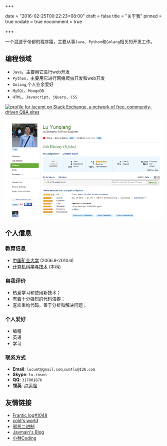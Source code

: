 +++

date = "2016-02-25T00:22:23+08:00"
draft = false
title = "关于我"
pinned = true
nodate = true
nocomment = true

+++

一个混迹于帝都的程序猿，主要从事`Java`、`Python`和`Golang`相关的开发工作。

## 编程领域
* `Java`，主要用它进行web开发
* `Python`，主要用它进行网络爬虫开发和web开发
* `Golang`,个人业余爱好
* `MySQL`、`MongoDB`
* `HTML`、`Javascript`、`jQuery`、`CSS`

<a href="https://stackexchange.com/users/3830865/lucumt"><img src="https://stackexchange.com/users/flair/3830865.png" width="208" height="58" alt="profile for lucumt on Stack Exchange, a network of free, community-driven Q&amp;A sites" title="Profile for lucumt on Stack Exchange, a network of free, community-driven Q&amp;A sites" /></a>

![Python网络爬虫](/blog_img/about/elance_work_record.png "Python网络爬虫工作截图")

## 个人信息

### 教育信息
* [中国矿业大学](http://www.cumt.edu.cn/)&nbsp;(2006.9-2010.6)
* [计算机科学与技术](http://cs.cumt.edu.cn/)&nbsp;(本科)

### 自我评价
* 热爱学习和使用新技术；
* 有着十分强烈的代码洁癖；
* 喜欢重构代码，善于分析和解决问题；

### 个人爱好

* 编程
* 英语
* 学习

### 联系方式
* **Email**: `lucumt@gmail.com`,`cumtlu@126.com`
* **Skype**: `lu.rosen`
* **QQ**: `317801876`
* **领英**: [卢运强](https://www.linkedin.com/in/%E8%BF%90%E5%BC%BA-%E5%8D%A2-50a08bb5/)

## 友情链接

* [Frantic log#1048](http://frantic1048.logdown.com/)
* [cold's world](https://www.linuxzen.com/)
* [邪恶二进制](http://evilbinary.org/)
* [Javmain's Blog](https://blog.51itzone.cn/)
* [小林Coding](https://xiaolincoding.com)